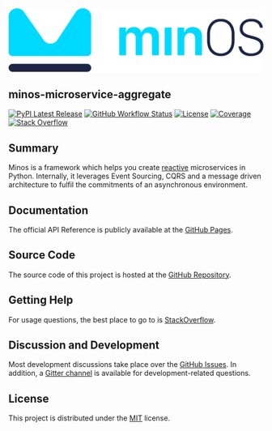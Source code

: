 <p align="center">
  <a href="https://minos.run" target="_blank"><img src="https://raw.githubusercontent.com/minos-framework/.github/main/images/logo.png" alt="Minos logo"></a>
</p>

## minos-microservice-aggregate

[![PyPI Latest Release](https://img.shields.io/pypi/v/minos-microservice-aggregate.svg)](https://pypi.org/project/minos-microservice-aggregate/)
[![GitHub Workflow Status](https://img.shields.io/github/workflow/status/minos-framework/minos-python/pages%20build%20and%20deployment?label=docs)](https://minos-framework.github.io/minos-python)
[![License](https://img.shields.io/github/license/minos-framework/minos-python.svg)](https://github.com/minos-framework/minos-python/blob/main/LICENSE)
[![Coverage](https://codecov.io/github/minos-framework/minos-python/coverage.svg?branch=main)](https://codecov.io/gh/minos-framework/minos-python)
[![Stack Overflow](https://img.shields.io/badge/Stack%20Overflow-Ask%20a%20question-green)](https://stackoverflow.com/questions/tagged/minos)

## Summary

Minos is a framework which helps you create [reactive](https://www.reactivemanifesto.org/) microservices in Python.
Internally, it leverages Event Sourcing, CQRS and a message driven architecture to fulfil the commitments of an
asynchronous environment.

## Documentation

The official API Reference is publicly available at the [GitHub Pages](https://minos-framework.github.io/minos-python).

## Source Code

The source code of this project is hosted at the [GitHub Repository](https://github.com/minos-framework/minos-python).

## Getting Help

For usage questions, the best place to go to is [StackOverflow](https://stackoverflow.com/questions/tagged/minos).

## Discussion and Development
Most development discussions take place over the [GitHub Issues](https://github.com/minos-framework/minos-python/issues). In addition, a [Gitter channel](https://gitter.im/minos-framework/community) is available for development-related questions.

## License

This project is distributed under the [MIT](https://raw.githubusercontent.com/minos-framework/minos-python/main/LICENSE) license.
